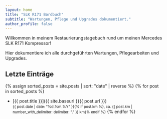 ```yaml
---
layout: home
title: "SLK R171 Bordbuch"
subtitle: "Wartungen, Pflege und Upgrades dokumentiert."
author_profile: false
---
```


Willkommen in meinem Restaurierungstagebuch rund um meinen Mercedes SLK R171 Kompressor!

Hier dokumentiere ich alle durchgeführten Wartungen, Pflegearbeiten und Upgrades.

## Letzte Einträge

{% assign sorted_posts = site.posts | sort: "date" | reverse %}
{% for post in sorted_posts %}
- [{{ post.title }}]({{ site.baseurl }}{{ post.url }})  
  <small>{{ post.date | date: "%d.%m.%Y" }}{% if post.km %}, ca. {{ post.km | number_with_delimiter: delimiter: "." }} km{% endif %}</small>
{% endfor %}
